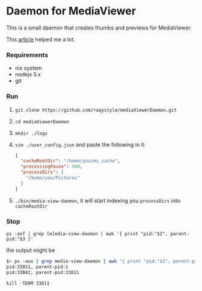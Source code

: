 # Daemon for MediaViewer

This is a small daemon that creates thumbs and previews for MediaViewer.

This [article](https://www.digitalocean.com/community/tutorials/how-to-write-a-linux-daemon-with-node-js-on-a-vps) helped me a lot.

### Requirements

* nix system
* nodejs 5.x
* git

### Run

1. `git clone https://github.com/raqystyle/mediaViewerDaemon.git`
2. `cd mediaViewerDaemon`
3. `mkdir ./logs`
4. `vim ./user_config.json` and paste the following in it:

	```json
	{
	  "cacheRootDir": "/home/you/mv_cache",
	  "processingPause": 500,
	  "processDirs": [
	    "/home/you/Pictures"
	  ]
	}
	```

5. `./bin/media-view-daemon`, it will start indexing you `processDirs` into `cacheRootDir`

### Stop

`ps -axf | grep [m]edia-view-daemon | awk '{ print "pid:"$2", parent-pid:"$3 }'`

the output might be

```bash
$> ps -aux | grep media-view-daemon | awk '{ print "pid:"$2", parent-pid:"$3 }'
pid:33811, parent-pid:1
pid:33842, parent-pid:33811
```

`kill -TERM 33811`
